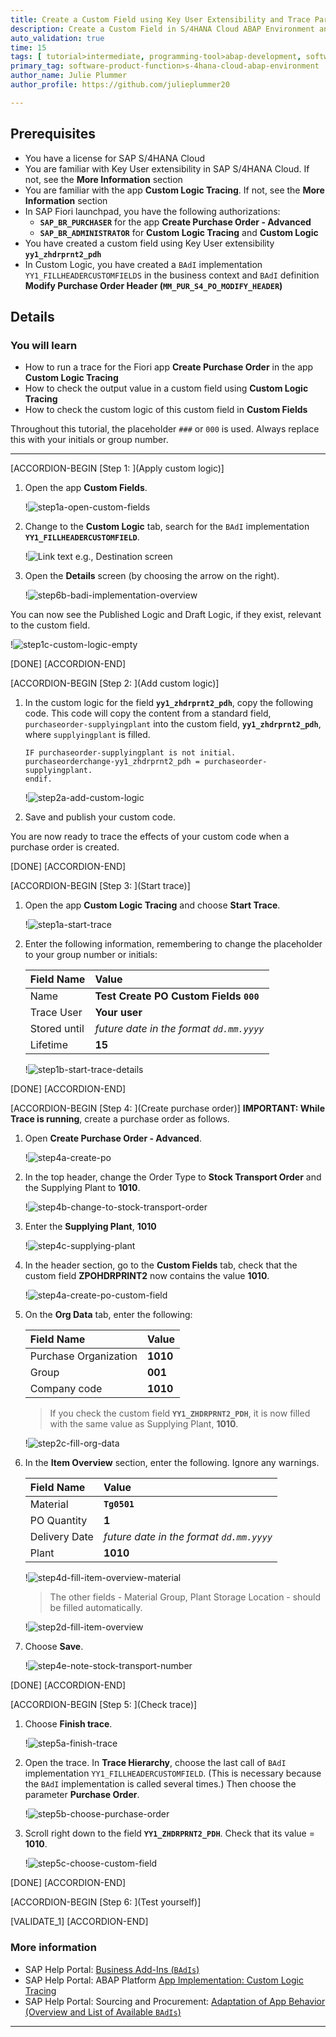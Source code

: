 ```yaml
---
title: Create a Custom Field using Key User Extensibility and Trace Parameters
description: Create a Custom Field in S/4HANA Cloud ABAP Environment and check its parameters using the Custom Logic Tracing app
auto_validation: true
time: 15
tags: [ tutorial>intermediate, programming-tool>abap-development, software-product>sap-business-technology-platform, software-product>sap-btp--abap-environment]
primary_tag: software-product-function>s-4hana-cloud-abap-environment
author_name: Julie Plummer
author_profile: https://github.com/julieplummer20

---
```



## Prerequisites
- You have a license for SAP S/4HANA Cloud
- You are familiar with Key User extensibility in SAP S/4HANA Cloud. If not, see the **More Information** section
- You are familiar with the app **Custom Logic Tracing**. If not, see the **More Information** section
- In SAP Fiori launchpad, you have the following authorizations:
    - **`SAP_BR_PURCHASER`** for the app **Create Purchase Order - Advanced**
    - **`SAP_BR_ADMINISTRATOR`** for **Custom Logic Tracing** and **Custom Logic**
- You have created a custom field using Key User extensibility **`yy1_zhdrprnt2_pdh`**
- In Custom Logic, you have created a `BAdI` implementation `YY1_FILLHEADERCUSTOMFIELDS` in the business context and `BAdI` definition **Modify Purchase Order Header (`MM_PUR_S4_PO_MODIFY_HEADER`)**



## Details
### You will learn
- How to run a trace for the Fiori app **Create Purchase Order** in the app **Custom Logic Tracing**
- How to check the output value in a custom field using **Custom Logic Tracing**
- How to check the custom logic of this custom field in **Custom Fields**

Throughout this tutorial, the placeholder `###` or `000` is used. Always replace this with your initials or group number.

---

[ACCORDION-BEGIN [Step 1: ](Apply custom logic)]
1. Open the app **Custom Fields**.

    !![step1a-open-custom-fields](step1a-open-custom-fields.png)

2. Change to the **Custom Logic** tab, search for the `BAdI` implementation **`YY1_FILLHEADERCUSTOMFIELD`**.

    !![Link text e.g., Destination screen](step1b-custom-fields-tabs.png)

3. Open the **Details** screen (by choosing the arrow on the right).

    !![step6b-badi-implementation-overview](step6b-badi-implementation-overview.png)

You can now see the Published Logic and Draft Logic, if they exist, relevant to the custom field.

!![step1c-custom-logic-empty](step1c-custom-logic-empty.png)

[DONE]
[ACCORDION-END]

[ACCORDION-BEGIN [Step 2: ](Add custom logic)]
1. In the custom logic for the field **`yy1_zhdrprnt2_pdh`**, copy the following code.
This code will copy the content from a standard field, `purchaseorder-supplyingplant` into the custom field, **`yy1_zhdrprnt2_pdh`**, where `supplyingplant` is filled.

    ```ABAP
    IF purchaseorder-supplyingplant is not initial.
    purchaseorderchange-yy1_zhdrprnt2_pdh = purchaseorder-supplyingplant.
    endif.

    ```

    !![step2a-add-custom-logic](step2a-add-custom-logic.png)

2. Save and publish your custom code.

You are now ready to trace the effects of your custom code when a purchase order is created.

[DONE]
[ACCORDION-END]


[ACCORDION-BEGIN [Step 3: ](Start trace)]
1. Open the app **Custom Logic Tracing** and choose **Start Trace**.

    !![step1a-start-trace](step1a-start-trace.png)

2. Enter the following information, remembering to change the placeholder to your group number or initials:

    |  Field Name     | Value
    |  :------------- | :-------------
    |  Name           | **Test Create PO Custom Fields `000`**
    |  Trace User           | **Your user**
    |  Stored until    | *future date in the format `dd.mm.yyyy`*
    |  Lifetime          | **15**

    !![step1b-start-trace-details](step1b-start-trace-details.png)

[DONE]
[ACCORDION-END]


[ACCORDION-BEGIN [Step 4: ](Create purchase order)]
**IMPORTANT: While Trace is running**, create a purchase order as follows.

1. Open **Create Purchase Order - Advanced**.

    !![step4a-create-po](step4a-create-po.png)

2. In the top header, change the Order Type to **Stock Transport Order** and the Supplying Plant to **1010**.

    !![step4b-change-to-stock-transport-order](step4b-change-to-stock-transport-order.png)

3. Enter the **Supplying Plant**, **1010**    

    !![step4c-supplying-plant](step4c-supplying-plant.png)

4. In the header section, go to the **Custom Fields** tab, check that the custom field **ZPOHDRPRINT2** now contains the value **1010**.

    !![step4a-create-po-custom-field](step4a-create-po-custom-field.png)

5. On the **Org Data** tab, enter the following:

    |  Field Name     | Value
    |  :------------- | :-------------
    |  Purchase Organization           | **1010**
    |  Group    | **001**
    |  Company code          | **1010**

    > If you check the custom field **`YY1_ZHDRPRNT2_PDH`**, it is now filled with the same value as Supplying Plant, **1010**.

    !![step2c-fill-org-data](step2c-fill-org-data.png)

6. In the **Item Overview** section, enter the following. Ignore any warnings.

    |  Field Name     | Value
    |  :------------- | :-------------
    |  Material           | **`Tg0501`**
    |  PO Quantity           | **1**
    |  Delivery Date     | *future date in the format `dd.mm.yyyy`*
    |  Plant           | **1010**

      !![step4d-fill-item-overview-material](step4d-fill-item-overview-material.png)

    > The other fields - Material Group, Plant Storage Location - should be filled automatically.

    !![step2d-fill-item-overview](step2d-fill-item-overview.png)

7. Choose **Save**.

    !![step4e-note-stock-transport-number](step4e-note-stock-transport-number.png)

[DONE]
[ACCORDION-END]


[ACCORDION-BEGIN [Step 5: ](Check trace)]
1. Choose **Finish trace**.

    !![step5a-finish-trace](step5a-finish-trace.png)

2. Open the trace. In **Trace Hierarchy**, choose the last call of `BAdI` implementation `YY1_FILLHEADERCUSTOMFIELD`.
(This is necessary because the `BAdI` implementation is called several times.)
Then choose the parameter **Purchase Order**.

    !![step5b-choose-purchase-order](step5b-choose-purchase-order.png)

3. Scroll right down to the field **`YY1_ZHDRPRNT2_PDH`**. Check that its value = **1010**.

    !![step5c-choose-custom-field](step5c-choose-custom-field.png)


[DONE]
[ACCORDION-END]


[ACCORDION-BEGIN [Step 6: ](Test yourself)]

[VALIDATE_1]
[ACCORDION-END]


### More information
- SAP Help Portal: [Business Add-Ins (`BAdIs`)](https://help.sap.com/docs/ABAP_PLATFORM_2021/46a2cfc13d25463b8b9a3d2a3c3ba0d9/8ff2e540f8648431e10000000a1550b0.html?locale=en-US)
- SAP Help Portal: ABAP Platform [App Implementation: Custom Logic Tracing](https://help.sap.com/docs/ABAP_PLATFORM_NEW/dd52b271fd064d84b4085a87209cb1bd/76099babb7c74f6d8c2ecdaf2c07fa14.html?locale=en-US)
- SAP Help Portal: Sourcing and Procurement: [Adaptation of App Behavior (Overview and List of Available `BAdIs`)](https://help.sap.com/docs/SAP_S4HANA_CLOUD/0e602d466b99490187fcbb30d1dc897c/259a396e6bdb4d08b130049880a3920f.html?locale=en-US)


---
